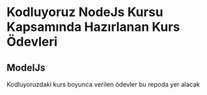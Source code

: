 <h1>Kodluyoruz NodeJs Kursu Kapsamında Hazırlanan Kurs Ödevleri</h1>

<h2>ModelJs</h2>

<p>Kodluyoruzdaki kurs boyunca verilen ödevler bu repoda yer alacak</p>